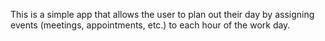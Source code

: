 This is a simple app that allows the user to plan out their day by assigning events (meetings, appointments, etc.) to each hour of the work day.



